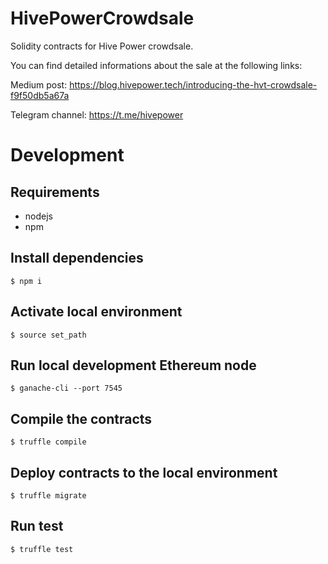 # HivePowerCrowdsale
Solidity contracts for Hive Power crowdsale.

You can find detailed informations about the sale at the following links: 

Medium post: https://blog.hivepower.tech/introducing-the-hvt-crowdsale-f9f50db5a67a

Telegram channel: https://t.me/hivepower

# Development
## Requirements
- nodejs
- npm

## Install dependencies
`$ npm i`

## Activate local environment
`$ source set_path`

## Run local development Ethereum node
`$ ganache-cli --port 7545`

## Compile the contracts
`$ truffle compile`

## Deploy contracts to the local environment
`$ truffle migrate`

## Run test
`$ truffle test`